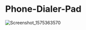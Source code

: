 # Phone-Dialer-Pad

![Screenshot_1575363570](https://user-images.githubusercontent.com/30828060/70035908-c37c2100-15d9-11ea-8cb5-5b508bb1583b.png)
